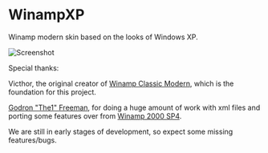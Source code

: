 # WinampXP
Winamp modern skin based on the looks of Windows XP.

![Screenshot](https://i.imgur.com/mOaGCiL.png)

Special thanks:

Victhor, the original creator of [Winamp Classic Modern](https://www.deviantart.com/victhor/art/Winamp-Classic-Modern-by-Victhor-805797724), which is the foundation for this project.

[Godron "The1" Freeman](https://github.com/The1Freeman), for doing a huge amount of work with xml files and porting some features over from [Winamp 2000 SP4](https://github.com/The1Freeman/Winamp2000SP4).

We are still in early stages of development, so expect some missing features/bugs.
